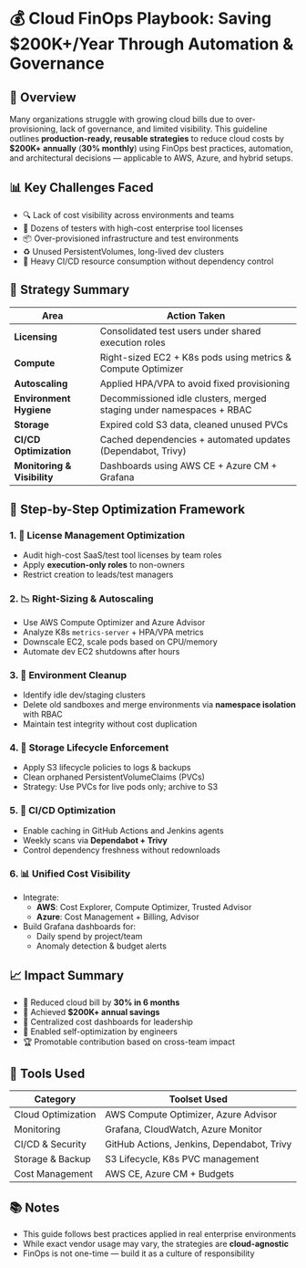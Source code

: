 # 💰 Cloud FinOps Playbook: Saving $200K+/Year Through Automation & Governance

## 🧠 Overview

Many organizations struggle with growing cloud bills due to over-provisioning, lack of governance, and limited visibility. This guideline outlines **production-ready, reusable strategies** to reduce cloud costs by **$200K+ annually** (**30% monthly**) using FinOps best practices, automation, and architectural decisions — applicable to AWS, Azure, and hybrid setups.

## 📊 Key Challenges Faced

- 🔍 Lack of cost visibility across environments and teams
- 🧪 Dozens of testers with high-cost enterprise tool licenses
- 📦 Over-provisioned infrastructure and test environments
- ♻️ Unused PersistentVolumes, long-lived dev clusters
- 🐘 Heavy CI/CD resource consumption without dependency control

## 🧭 Strategy Summary

| Area                      | Action Taken                                                                 |
|---------------------------|------------------------------------------------------------------------------|
| **Licensing**             | Consolidated test users under shared execution roles                         |
| **Compute**               | Right-sized EC2 + K8s pods using metrics & Compute Optimizer                 |
| **Autoscaling**           | Applied HPA/VPA to avoid fixed provisioning                                  |
| **Environment Hygiene**   | Decommissioned idle clusters, merged staging under namespaces + RBAC         |
| **Storage**               | Expired cold S3 data, cleaned unused PVCs                                    |
| **CI/CD Optimization**    | Cached dependencies + automated updates (Dependabot, Trivy)                  |
| **Monitoring & Visibility** | Dashboards using AWS CE + Azure CM + Grafana                                |

## 🔧 Step-by-Step Optimization Framework

### 1. 🎫 License Management Optimization

- Audit high-cost SaaS/test tool licenses by team roles
- Apply **execution-only roles** to non-owners
- Restrict creation to leads/test managers

### 2. 📉 Right-Sizing & Autoscaling

- Use AWS Compute Optimizer and Azure Advisor
- Analyze K8s `metrics-server` + HPA/VPA metrics
- Downscale EC2, scale pods based on CPU/memory
- Automate dev EC2 shutdowns after hours

### 3. 🧹 Environment Cleanup

- Identify idle dev/staging clusters
- Delete old sandboxes and merge environments via **namespace isolation** with RBAC
- Maintain test integrity without cost duplication

### 4. 💾 Storage Lifecycle Enforcement

- Apply S3 lifecycle policies to logs & backups
- Clean orphaned PersistentVolumeClaims (PVCs)
- Strategy: Use PVCs for live pods only; archive to S3

### 5. 🔁 CI/CD Optimization

- Enable caching in GitHub Actions and Jenkins agents
- Weekly scans via **Dependabot + Trivy**
- Control dependency freshness without redownloads

### 6. 📊 Unified Cost Visibility

- Integrate:
  - **AWS**: Cost Explorer, Compute Optimizer, Trusted Advisor
  - **Azure**: Cost Management + Billing, Advisor
- Build Grafana dashboards for:
  - Daily spend by project/team
  - Anomaly detection & budget alerts

## 📈 Impact Summary

- 🚀 Reduced cloud bill by **30% in 6 months**
- 💸 Achieved **$200K+ annual savings**
- 🧭 Centralized cost dashboards for leadership
- 🔧 Enabled self-optimization by engineers
- 🏆 Promotable contribution based on cross-team impact

## 🧪 Tools Used

| Category              | Toolset Used                                     |
|------------------------|--------------------------------------------------|
| Cloud Optimization     | AWS Compute Optimizer, Azure Advisor            |
| Monitoring             | Grafana, CloudWatch, Azure Monitor              |
| CI/CD & Security       | GitHub Actions, Jenkins, Dependabot, Trivy      |
| Storage & Backup       | S3 Lifecycle, K8s PVC management                |
| Cost Management        | AWS CE, Azure CM + Budgets                      |

## 📚 Notes

- This guide follows best practices applied in real enterprise environments
- While exact vendor usage may vary, the strategies are **cloud-agnostic**
- FinOps is not one-time — build it as a culture of responsibility

